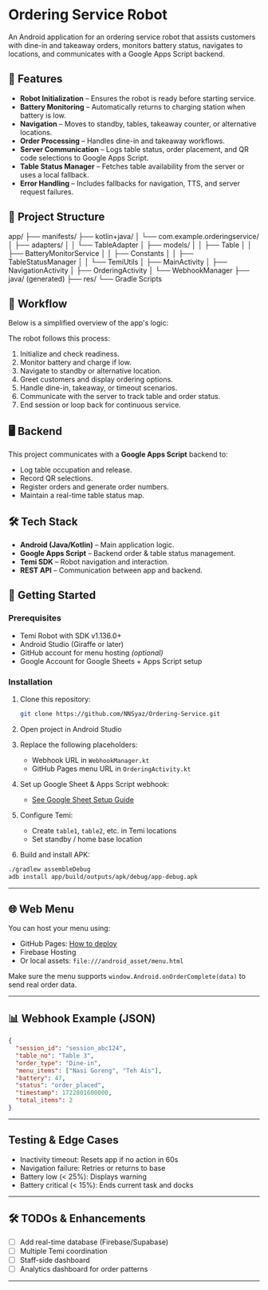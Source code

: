 # Ordering Service Robot

An Android application for an ordering service robot that assists customers with dine-in and takeaway orders, monitors battery status, navigates to locations, and communicates with a Google Apps Script backend.

## 📌 Features

- **Robot Initialization** – Ensures the robot is ready before starting service.
- **Battery Monitoring** – Automatically returns to charging station when battery is low.
- **Navigation** – Moves to standby, tables, takeaway counter, or alternative locations.
- **Order Processing** – Handles dine-in and takeaway workflows.
- **Server Communication** – Logs table status, order placement, and QR code selections to Google Apps Script.
- **Table Status Manager** – Fetches table availability from the server or uses a local fallback.
- **Error Handling** – Includes fallbacks for navigation, TTS, and server request failures.

## 📂 Project Structure
app/
├── manifests/
├── kotlin+java/
│ └── com.example.orderingservice/
│ ├── adapters/
│ │ └── TableAdapter
│ ├── models/
│ │ ├── Table
│ │ ├── BatteryMonitorService
│ │ ├── Constants
│ │ ├── TableStatusManager
│ │ └── TemiUtils
│ ├── MainActivity
│ ├── NavigationActivity
│ ├── OrderingActivity
│ └── WebhookManager
├── java/ (generated)
├── res/
└── Gradle Scripts

## 🔄 Workflow

Below is a simplified overview of the app's logic:

The robot follows this process:
1. Initialize and check readiness.
2. Monitor battery and charge if low.
3. Navigate to standby or alternative location.
4. Greet customers and display ordering options.
5. Handle dine-in, takeaway, or timeout scenarios.
6. Communicate with the server to track table and order status.
7. End session or loop back for continuous service.

## 🖥️ Backend

This project communicates with a **Google Apps Script** backend to:
- Log table occupation and release.
- Record QR selections.
- Register orders and generate order numbers.
- Maintain a real-time table status map.

## 🛠️ Tech Stack

- **Android (Java/Kotlin)** – Main application logic.
- **Google Apps Script** – Backend order & table status management.
- **Temi SDK** – Robot navigation and interaction.
- **REST API** – Communication between app and backend.

## 🚀 Getting Started

### Prerequisites

- Temi Robot with SDK v1.136.0+
- Android Studio (Giraffe or later)
- GitHub account for menu hosting *(optional)*
- Google Account for Google Sheets + Apps Script setup

### Installation
1. Clone this repository:
   ```bash
   git clone https://github.com/NNSyaz/Ordering-Service.git
2. Open project in Android Studio

3. Replace the following placeholders:
   - Webhook URL in `WebhookManager.kt`
   - GitHub Pages menu URL in `OrderingActivity.kt`

4. Set up Google Sheet & Apps Script webhook:
   - [See Google Sheet Setup Guide](sheet_setup.md)

5. Configure Temi:
   - Create `table1`, `table2`, etc. in Temi locations
   - Set standby / home base location

6. Build and install APK:
```bash
./gradlew assembleDebug
adb install app/build/outputs/apk/debug/app-debug.apk
```

---

## 🌐 Web Menu

You can host your menu using:
- GitHub Pages: [How to deploy](https://pages.github.com/)
- Firebase Hosting
- Or local assets: `file:///android_asset/menu.html`

Make sure the menu supports `window.Android.onOrderComplete(data)` to send real order data.

---

## 📊 Webhook Example (JSON)

```json
{
  "session_id": "session_abc124",
  "table_no": "Table 3",
  "order_type": "Dine-in",
  "menu_items": ["Nasi Goreng", "Teh Ais"],
  "battery": 47,
  "status": "order_placed",
  "timestamp": 1722801600000,
  "total_items": 2
}
```

---

## Testing & Edge Cases

- Inactivity timeout: Resets app if no action in 60s  
- Navigation failure: Retries or returns to base  
- Battery low (< 25%): Displays warning  
- Battery critical (< 15%): Ends current task and docks  

---

## 🛠️ TODOs & Enhancements

- [ ] Add real-time database (Firebase/Supabase)
- [ ] Multiple Temi coordination
- [ ] Staff-side dashboard
- [ ] Analytics dashboard for order patterns

---




